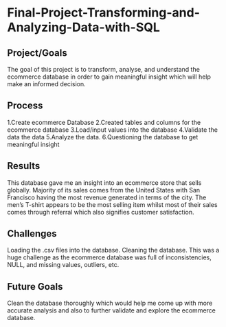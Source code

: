 # Final-Project-Transforming-and-Analyzing-Data-with-SQL

## Project/Goals
The goal of this project is to transform, analyse, and understand the ecommerce database in order to gain meaningful insight which will help make an informed decision.

## Process
1.Create ecommerce Database
2.Created tables and columns for the ecommerce database
3.Load/input values into the database
4.Validate the data the data
5.Analyze the data.
6.Questioning the database to get meaningful insight

## Results

This database gave me an insight into an ecommerce store that sells globally. Majority of its sales comes from the United States with San Francisco having the most revenue generated in terms of the city. The men’s T-shirt appears to be the most selling item whilst most of their sales comes through referral which also signifies customer satisfaction.


## Challenges 

Loading the .csv files into the database.
Cleaning the database. This was a huge challenge as the ecommerce database was full of inconsistencies, NULL, and missing values, outliers, etc.

## Future Goals
Clean the database thoroughly which would help me come up with more accurate analysis and also to further validate and explore the ecommerce database.
